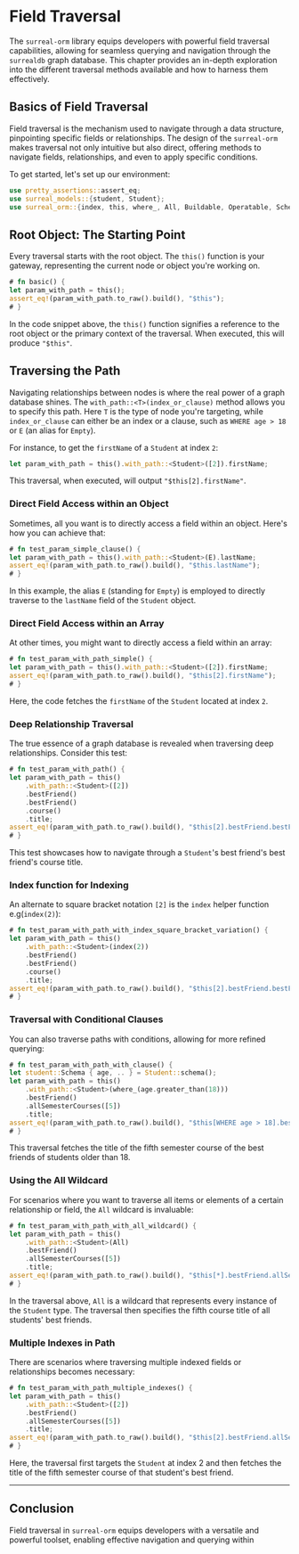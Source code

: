 # Field Traversal

The `surreal-orm` library equips developers with powerful field traversal
capabilities, allowing for seamless querying and navigation through the
`surrealdb` graph database. This chapter provides an in-depth exploration into
the different traversal methods available and how to harness them effectively.

## Basics of Field Traversal

Field traversal is the mechanism used to navigate through a data structure,
pinpointing specific fields or relationships. The design of the `surreal-orm`
makes traversal not only intuitive but also direct, offering methods to navigate
fields, relationships, and even to apply specific conditions.

To get started, let's set up our environment:

```rust
use pretty_assertions::assert_eq;
use surreal_models::{student, Student};
use surreal_orm::{index, this, where_, All, Buildable, Operatable, SchemaGetter, ToRaw, E};
```

## Root Object: The Starting Point

Every traversal starts with the root object. The `this()` function is your
gateway, representing the current node or object you're working on.

```rust
# fn basic() {
let param_with_path = this();
assert_eq!(param_with_path.to_raw().build(), "$this");
# }
```

In the code snippet above, the `this()` function signifies a reference to the
root object or the primary context of the traversal. When executed, this will
produce `"$this"`.

## Traversing the Path

Navigating relationships between nodes is where the real power of a graph
database shines. The `with_path::<T>(index_or_clause)` method allows you to
specify this path. Here `T` is the type of node you're targeting, while
`index_or_clause` can either be an index or a clause, such as `WHERE age > 18`
or `E` (an alias for `Empty`).

For instance, to get the `firstName` of a `Student` at index `2`:

```rust
let param_with_path = this().with_path::<Student>([2]).firstName;
```

This traversal, when executed, will output `"$this[2].firstName"`.

### Direct Field Access within an Object

Sometimes, all you want is to directly access a field within an object. Here's
how you can achieve that:

```rust
# fn test_param_simple_clause() {
let param_with_path = this().with_path::<Student>(E).lastName;
assert_eq!(param_with_path.to_raw().build(), "$this.lastName");
# }
```

In this example, the alias `E` (standing for `Empty`) is employed to directly
traverse to the `lastName` field of the `Student` object.

### Direct Field Access within an Array

At other times, you might want to directly access a field within an array:

```rust
# fn test_param_with_path_simple() {
let param_with_path = this().with_path::<Student>([2]).firstName;
assert_eq!(param_with_path.to_raw().build(), "$this[2].firstName");
# }
```

Here, the code fetches the `firstName` of the `Student` located at index `2`.

### Deep Relationship Traversal

The true essence of a graph database is revealed when traversing deep
relationships. Consider this test:

```rust
# fn test_param_with_path() {
let param_with_path = this()
    .with_path::<Student>([2])
    .bestFriend()
    .bestFriend()
    .course()
    .title;
assert_eq!(param_with_path.to_raw().build(), "$this[2].bestFriend.bestFriend.course.title");
# }
```

This test showcases how to navigate through a `Student`'s best friend's best
friend's course title.

### Index function for Indexing

An alternate to square bracket notation `[2]` is the `index` helper function
e.g(`index(2)`):

```rust
# fn test_param_with_path_with_index_square_bracket_variation() {
let param_with_path = this()
    .with_path::<Student>(index(2))
    .bestFriend()
    .bestFriend()
    .course()
    .title;
assert_eq!(param_with_path.to_raw().build(), "$this[2].bestFriend.bestFriend.course.title");
# }
```

### Traversal with Conditional Clauses

You can also traverse paths with conditions, allowing for more refined querying:

```rust
# fn test_param_with_path_with_clause() {
let student::Schema { age, .. } = Student::schema();
let param_with_path = this()
    .with_path::<Student>(where_(age.greater_than(18)))
    .bestFriend()
    .allSemesterCourses([5])
    .title;
assert_eq!(param_with_path.to_raw().build(), "$this[WHERE age > 18].bestFriend.allSemesterCourses[5].title");
# }
```

This traversal fetches the title of the fifth semester course of the best
friends of students older than 18.

### Using the All Wildcard

For scenarios where you want to traverse all items or elements of a certain
relationship or field, the `All` wildcard is invaluable:

```rust
# fn test_param_with_path_with_all_wildcard() {
let param_with_path = this()
    .with_path::<Student>(All)
    .bestFriend()
    .allSemesterCourses([5])
    .title;
assert_eq!(param_with_path.to_raw().build(), "$this[*].bestFriend.allSemesterCourses[5].title");
# }
```

In the traversal above, `All` is a wildcard that represents every instance of
the `Student` type. The traversal then specifies the fifth course title of all
students' best friends.

### Multiple Indexes in Path

There are scenarios where traversing multiple indexed fields or relationships
becomes necessary:

```rust
# fn test_param_with_path_multiple_indexes() {
let param_with_path = this()
    .with_path::<Student>([2])
    .bestFriend()
    .allSemesterCourses([5])
    .title;
assert_eq!(param_with_path.to_raw().build(), "$this[2].bestFriend.allSemesterCourses[5].title");
# }
```

Here, the traversal first targets the `Student` at index 2 and then fetches the
title of the fifth semester course of that student's best friend.

---

## Conclusion

Field traversal in `surreal-orm` equips developers with a versatile and powerful
toolset, enabling effective navigation and querying within
